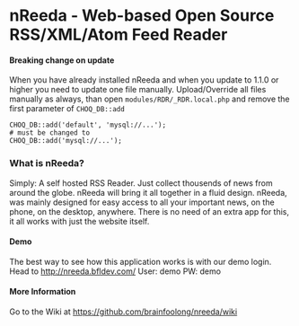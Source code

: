 nReeda - Web-based Open Source RSS/XML/Atom Feed Reader
======

#### Breaking change on update
When you have already installed nReeda and when you update to 1.1.0 or higher you need to update one file manually.
Upload/Override all files manually as always, than open
`modules/RDR/_RDR.local.php` and remove the first parameter of `CHOQ_DB::add`
```
CHOQ_DB::add('default', 'mysql://...');
# must be changed to
CHOQ_DB::add('mysql://...');
```

### What is nReeda?
Simply: A self hosted RSS Reader. Just collect thousends of news from around the globe. nReeda will bring it all together in a fluid design. nReeda, was mainly designed for easy access to all your important news, on the phone, on the desktop, anywhere. There is no need of an extra app for this, it all works with just the website itself.

#### Demo
The best way to see how this application works is with our demo login.
Head to http://nreeda.bfldev.com/
User: demo
PW: demo 

#### More Information
Go to the Wiki at https://github.com/brainfoolong/nreeda/wiki
